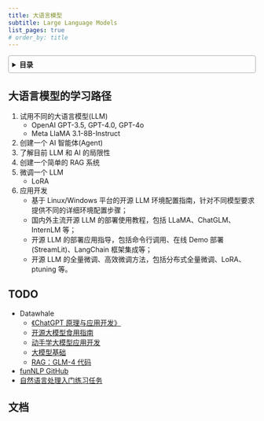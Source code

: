 ```yaml
---
title: 大语言模型
subtitle: Large Language Models
list_pages: true
# order_by: title
---
```


<style>
details {
    border: 1px solid #aaa;
    border-radius: 4px;
    padding: .5em .5em 0;
}
summary {
    font-weight: bold;
    margin: -.5em -.5em 0;
    padding: .5em;
}
details[open] {
    padding: .5em;
}
details[open] summary {
    border-bottom: 1px solid #aaa;
    margin-bottom: .5em;
}
img {
    pointer-events: none;
}
</style>

<details><summary>目录</summary><p>

- [大语言模型的学习路径](#大语言模型的学习路径)
- [TODO](#todo)
- [文档](#文档)
</p></details><p></p>

## 大语言模型的学习路径

1. 试用不同的大语言模型(LLM)
    - OpenAI GPT-3.5, GPT-4.0, GPT-4o
    - Meta LlaMA 3.1-8B-Instruct
2. 创建一个 AI 智能体(Agent)
3. 了解目前 LLM 和 AI 的局限性
4. 创建一个简单的 RAG 系统
5. 微调一个 LLM
    - LoRA
6. 应用开发
    - 基于 Linux/Windows 平台的开源 LLM 环境配置指南，针对不同模型要求提供不同的详细环境配置步骤；
    - 国内外主流开源 LLM 的部署使用教程，包括 LLaMA、ChatGLM、InternLM 等；
    - 开源 LLM 的部署应用指导，包括命令行调用、在线 Demo 部署(StreamLit)、LangChain 框架集成等；
    - 开源 LLM 的全量微调、高效微调方法，包括分布式全量微调、LoRA、ptuning 等。

## TODO

* Datawhale
    - [《ChatGPT 原理与应用开发》](https://github.com/datawhalechina/hugging-llm)
    - [开源大模型食用指南](https://github.com/datawhalechina/self-llm/tree/master)
    - [动手学大模型应用开发](https://github.com/datawhalechina/llm-universe)
    - [大模型基础](https://github.com/datawhalechina/so-large-lm)
    - [RAG：GLM-4 代码](https://github.com/datawhalechina/self-llm/tree/master/GLM-4)
* [funNLP GitHub](https://github.com/fighting41love/funNLP)
* [自然语言处理入门练习任务](https://github.com/FudanNLP/nlp-beginner)

## 文档
